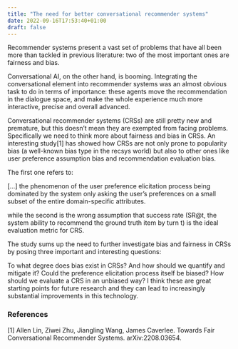```yaml
---
title: "The need for better conversational recommender systems"
date: 2022-09-16T17:53:40+01:00
draft: false
---
```


Recommender systems present a vast set of problems that have all been more than tackled in previous literature: two of the most important ones are fairness and bias.

Conversational AI, on the other hand, is booming. Integrating the conversational element into recommender systems was an almost obvious task to do in terms of importance: these agents move the recommendation in the dialogue space, and make the whole experience much more interactive, precise and overall advanced.

Conversational recommender systems (CRSs) are still pretty new and premature, but this doesn’t mean they are exempted from facing problems. Specifically we need to think more about fairness and bias in CRSs. An interesting study[1] has showed how CRSs are not only prone to popularity bias (a well-known bias type in the recsys world) but also to other ones like user preference assumption bias and recommendation evaluation bias.

The first one refers to:

[…] the phenomenon of the user preference elicitation process
being dominated by the system only asking the user’s preferences
on a small subset of the entire domain-specific attributes.

while the second is the wrong assumption that success rate (SR@t, the system ability to recommend the ground truth item by turn t) is the ideal evaluation metric for CRS.

The study sums up the need to further investigate bias and fairness in CRSs by posing three important and interesting questions:

To what degree does bias exist in CRSs? And how should we quantify and mitigate it?
Could the preference elicitation process itself be biased?
How should we evaluate a CRS in an unbiased way?
I think these are great starting points for future research and they can lead to increasingly substantial improvements in this technology.

### References

[1] Allen Lin, Ziwei Zhu, Jiangling Wang, James Caverlee. Towards Fair Conversational Recommender Systems. arXiv:2208.03654.